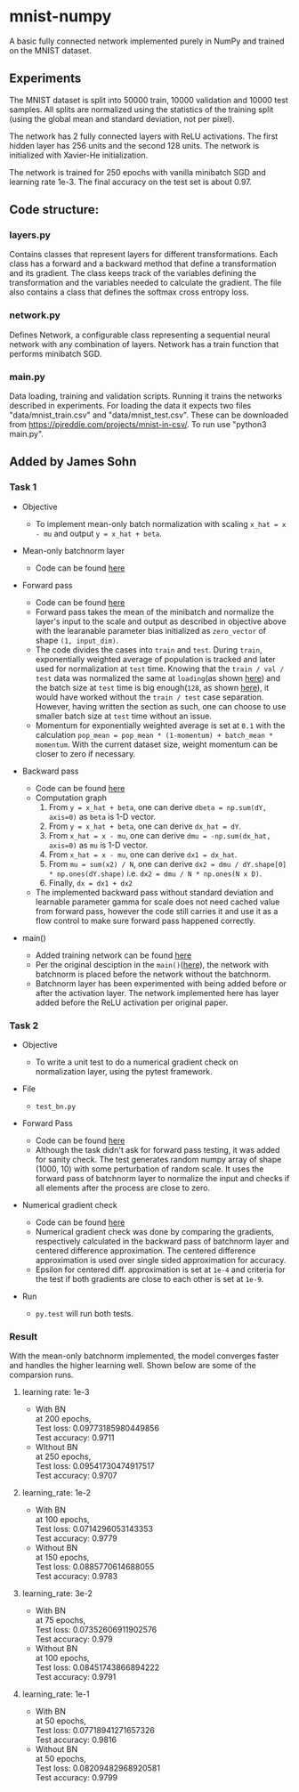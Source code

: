 # mnist-numpy
A basic fully connected network implemented purely in NumPy and trained on the MNIST dataset.

## Experiments
The MNIST dataset is split into 50000 train, 10000 validation and 10000 test samples. All splits are normalized using the statistics of the training split (using the global mean and standard deviation, not per pixel).

The network has 2 fully connected layers with ReLU activations. The first hidden layer has 256 units and the second 128 units. The network is initialized with Xavier-He initialization.

The network is trained for 250 epochs with vanilla minibatch SGD and learning rate 1e-3. The final accuracy on the test set is about 0.97.


## Code structure:
### layers.py
Contains classes that represent layers for different transformations. Each class has a forward and a backward method that define a transformation and its gradient. The class keeps track of the variables defining the transformation and the variables needed to calculate the gradient. The file also contains a class that defines the softmax cross entropy loss.

### network.py
Defines Network, a configurable class representing a sequential neural network with any combination of layers. Network has a train function that performs minibatch SGD.

### main.py
Data loading, training and validation scripts. Running it trains the networks described in experiments. For loading the data it expects two files "data/mnist_train.csv" and "data/mnist_test.csv". These can be downloaded from https://pjreddie.com/projects/mnist-in-csv/. To run use "python3 main.py".

## Added by James Sohn
### Task 1
- Objective  
	- To implement mean-only batch normalization with scaling `x_hat = x - mu` and output `y = x_hat + beta`.  

- Mean-only batchnorm layer  
	- Code can be found [here](https://github.com/sohn21c/ccc/blob/01c54f5113408ed2f6e30e943f9fff8bb446cfb4/layers.py#L84)

- Forward pass  
	- Code can be found [here](https://github.com/sohn21c/ccc/blob/01c54f5113408ed2f6e30e943f9fff8bb446cfb4/layers.py#L103)
	- Forward pass takes the mean of the minibatch and normalize the layer's input to the scale and output as described in objective above with the learanable parameter bias initialized as `zero_vector` of shape `(1, input_dim)`.  
	- The code divides the cases into `train` and `test`. During `train`, exponentially weighted average of population is tracked and later used for normalization at `test` time. Knowing that the `train / val / test` data was normalized the same at `loading`(as shown [here](https://github.com/sohn21c/ccc/blob/6e6bdd4243ef99cc962f04d6909d8d9b4956d071/main.py#L56)) and the batch size at `test` time is big enough(`128`, as shown [here](https://github.com/sohn21c/ccc/blob/6e6bdd4243ef99cc962f04d6909d8d9b4956d071/main.py#L31)), it would have worked without the `train / test` case separation. However, having written the section as such, one can choose to use smaller batch size at `test` time without an issue.  
	- Momentum for exponentially weighted average is set at `0.1` with the calculation `pop_mean = pop_mean * (1-momentum) + batch_mean * momentum`. With the current dataset size, weight momentum can be closer to zero if necessary.    

- Backward pass  
	- Code can be found [here](https://github.com/sohn21c/ccc/blob/01c54f5113408ed2f6e30e943f9fff8bb446cfb4/layers.py#L112)  
	- Computation graph  
		1. From `y = x_hat + beta`, one can derive `dbeta = np.sum(dY, axis=0)` as `beta` is 1-D vector.  
		2. From `y = x_hat + beta`, one can derive `dx_hat = dY`.  
		3. From `x_hat = x - mu`, one can derive `dmu = -np.sum(dx_hat, axis=0)` as `mu` is 1-D vector.  
		4. From `x_hat = x - mu`, one can derive `dx1 = dx_hat`.  
		5. From `mu = sum(x2) / N`, one can derive `dx2 = dmu / dY.shape[0] * np.ones(dY.shape)` i.e. `dx2 = dmu / N * np.ones(N x D)`.  
		6. Finally, `dx = dx1 + dx2`  
	- The implemented backward pass without standard deviation and learnable parameter gamma for scale does not need cached value from forward pass, however the code still carries it and use it as a flow control to make sure forward pass happened correctly.

- main()
	- Added training network can be found [here](https://github.com/sohn21c/ccc/blob/01c54f5113408ed2f6e30e943f9fff8bb446cfb4/main.py#L19)  
	- Per the original desciption in the `main()`([here](https://github.com/sohn21c/ccc/blob/01c54f5113408ed2f6e30e943f9fff8bb446cfb4/main.py#L11)), the network with batchnorm is placed before the network without the batchnorm.  
	- Batchnorm layer has been experimented with being added before or after the activation layer. The network implemented here has layer added before the ReLU activation per original paper.  

### Task 2
- Objective 
	- To write a unit test to do a numerical gradient check on normalization layer, using the pytest framework.  

- File  
 	- `test_bn.py`

- Forward Pass  
	- Code can be found [here](https://github.com/sohn21c/ccc/blob/01c54f5113408ed2f6e30e943f9fff8bb446cfb4/test_bn.py#L4)  
	- Although the task didn't ask for forward pass testing, it was added for sanity check. The test generates random numpy array of shape (1000, 10) with some perturbation of random scale. It uses the forward pass of batchnorm layer to normalize the input and checks if all elements after the process are close to zero.  

- Numerical gradient check  
	- Code can be found [here](https://github.com/sohn21c/ccc/blob/01c54f5113408ed2f6e30e943f9fff8bb446cfb4/test_bn.py#L19)  
	- Numerical gradient check was done by comparing the gradients, respectively calculated in the backward pass of batchnorm layer and centered difference approximation. The centered difference approximation is used over single sided approximation for accuracy.  
	- Epsilon for centered diff. approximation is set at `1e-4` and criteria for the test if both gradients are close to each other is set at `1e-9`.  

- Run  
	- `py.test` will run both tests.  

### Result
With the mean-only batchnorm implemented, the model converges faster and handles the higher learning well. Shown below are some of the comparsion runs. 

1. learning rate: 1e-3  
	- With BN  
		at 200 epochs,  
		Test loss: 0.09773185980449856  
		Test accuracy: 0.9711  
	- WIthout BN  
		at 250 epochs,  
		Test loss: 0.09541730474917517  
		Test accuracy: 0.9707  

2. learning_rate: 1e-2  
	- With BN  
		at 100 epochs,  
		Test loss: 0.0714296053143353  
		Test accuracy: 0.9779  
	- Without BN  
		at 150 epochs,  
		Test loss: 0.0885770614688055  
		Test accuracy: 0.9783  

3. learning_rate: 3e-2  
	- With BN  
		at 75 epochs,  
		Test loss: 0.07352606911902576  
		Test accuracy: 0.979   
	- Without BN  
		at 100 epochs,  
		Test loss: 0.08451743866894222  
		Test accuracy: 0.9791  

4. learning_rate: 1e-1  
	- With BN  
		at 50 epochs,  
		Test loss: 0.07718941271657326  
		Test accuracy: 0.9816  
	- Without BN  
		at 50 epochs,  
		Test loss: 0.08209482968920581  
		Test accuracy: 0.9799  





























